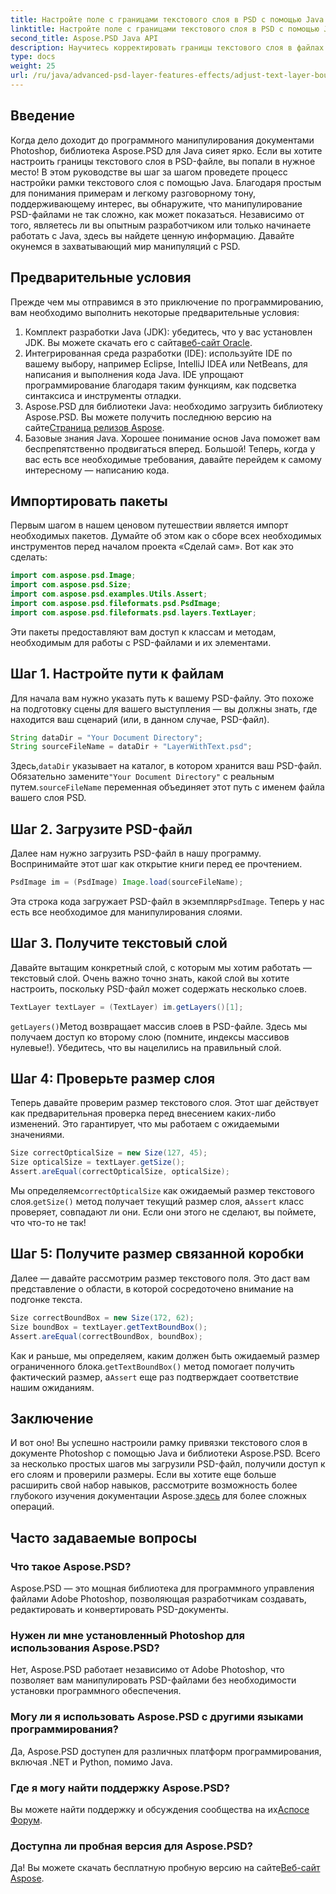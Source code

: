 ```yaml
---
title: Настройте поле с границами текстового слоя в PSD с помощью Java
linktitle: Настройте поле с границами текстового слоя в PSD с помощью Java
second_title: Aspose.PSD Java API
description: Научитесь корректировать границы текстового слоя в файлах PSD с помощью Java с Aspose.PSD. Простое руководство с пошаговыми инструкциями.
type: docs
weight: 25
url: /ru/java/advanced-psd-layer-features-effects/adjust-text-layer-bound-box-psd/
---
```

## Введение
Когда дело доходит до программного манипулирования документами Photoshop, библиотека Aspose.PSD для Java сияет ярко. Если вы хотите настроить границы текстового слоя в PSD-файле, вы попали в нужное место! В этом руководстве вы шаг за шагом проведете процесс настройки рамки текстового слоя с помощью Java.
Благодаря простым для понимания примерам и легкому разговорному тону, поддерживающему интерес, вы обнаружите, что манипулирование PSD-файлами не так сложно, как может показаться. Независимо от того, являетесь ли вы опытным разработчиком или только начинаете работать с Java, здесь вы найдете ценную информацию. Давайте окунемся в захватывающий мир манипуляций с PSD.
## Предварительные условия
Прежде чем мы отправимся в это приключение по программированию, вам необходимо выполнить некоторые предварительные условия:
1. Комплект разработки Java (JDK): убедитесь, что у вас установлен JDK. Вы можете скачать его с сайта[веб-сайт Oracle](https://www.oracle.com/java/technologies/javase-jdk11-downloads.html).
2. Интегрированная среда разработки (IDE): используйте IDE по вашему выбору, например Eclipse, IntelliJ IDEA или NetBeans, для написания и выполнения кода Java. IDE упрощают программирование благодаря таким функциям, как подсветка синтаксиса и инструменты отладки.
3.  Aspose.PSD для библиотеки Java: необходимо загрузить библиотеку Aspose.PSD. Вы можете получить последнюю версию на сайте[Страница релизов Aspose](https://releases.aspose.com/psd/java/). 
4. Базовые знания Java. Хорошее понимание основ Java поможет вам беспрепятственно продвигаться вперед.
Большой! Теперь, когда у вас есть все необходимые требования, давайте перейдем к самому интересному — написанию кода.
## Импортировать пакеты
Первым шагом в нашем ценовом путешествии является импорт необходимых пакетов. Думайте об этом как о сборе всех необходимых инструментов перед началом проекта «Сделай сам». Вот как это сделать:
```java
import com.aspose.psd.Image;
import com.aspose.psd.Size;
import com.aspose.psd.examples.Utils.Assert;
import com.aspose.psd.fileformats.psd.PsdImage;
import com.aspose.psd.fileformats.psd.layers.TextLayer;
```
Эти пакеты предоставляют вам доступ к классам и методам, необходимым для работы с PSD-файлами и их элементами.
## Шаг 1. Настройте пути к файлам
Для начала вам нужно указать путь к вашему PSD-файлу. Это похоже на подготовку сцены для вашего выступления — вы должны знать, где находится ваш сценарий (или, в данном случае, PSD-файл).

```java
String dataDir = "Your Document Directory"; 
String sourceFileName = dataDir + "LayerWithText.psd";
```
 Здесь,`dataDir` указывает на каталог, в котором хранится ваш PSD-файл. Обязательно замените`"Your Document Directory"` с реальным путем.`sourceFileName` переменная объединяет этот путь с именем файла вашего слоя PSD.
## Шаг 2. Загрузите PSD-файл
Далее нам нужно загрузить PSD-файл в нашу программу. Воспринимайте этот шаг как открытие книги перед ее прочтением.

```java
PsdImage im = (PsdImage) Image.load(sourceFileName);
```
 Эта строка кода загружает PSD-файл в экземпляр`PsdImage`. Теперь у нас есть все необходимое для манипулирования слоями.
## Шаг 3. Получите текстовый слой
Давайте вытащим конкретный слой, с которым мы хотим работать — текстовый слой. Очень важно точно знать, какой слой вы хотите настроить, поскольку PSD-файл может содержать несколько слоев.

```java
TextLayer textLayer = (TextLayer) im.getLayers()[1];
```
`getLayers()`Метод возвращает массив слоев в PSD-файле. Здесь мы получаем доступ ко второму слою (помните, индексы массивов нулевые!). Убедитесь, что вы нацелились на правильный слой.
## Шаг 4: Проверьте размер слоя
Теперь давайте проверим размер текстового слоя. Этот шаг действует как предварительная проверка перед внесением каких-либо изменений. Это гарантирует, что мы работаем с ожидаемыми значениями.

```java
Size correctOpticalSize = new Size(127, 45);
Size opticalSize = textLayer.getSize();
Assert.areEqual(correctOpticalSize, opticalSize);
```
 Мы определяем`correctOpticalSize` как ожидаемый размер текстового слоя.`getSize()` метод получает текущий размер слоя, а`Assert` класс проверяет, совпадают ли они. Если они этого не сделают, вы поймете, что что-то не так!
## Шаг 5: Получите размер связанной коробки
Далее — давайте рассмотрим размер текстового поля. Это даст вам представление о области, в которой сосредоточено внимание на подгонке текста.

```java
Size correctBoundBox = new Size(172, 62);
Size boundBox = textLayer.getTextBoundBox();
Assert.areEqual(correctBoundBox, boundBox);
```
 Как и раньше, мы определяем, каким должен быть ожидаемый размер ограниченного блока.`getTextBoundBox()` метод помогает получить фактический размер, а`Assert` еще раз подтверждает соответствие нашим ожиданиям.
## Заключение
И вот оно! Вы успешно настроили рамку привязки текстового слоя в документе Photoshop с помощью Java и библиотеки Aspose.PSD. Всего за несколько простых шагов мы загрузили PSD-файл, получили доступ к его слоям и проверили размеры. Если вы хотите еще больше расширить свой набор навыков, рассмотрите возможность более глубокого изучения документации Aspose.[здесь](https://reference.aspose.com/psd/java/) для более сложных операций.
## Часто задаваемые вопросы
### Что такое Aspose.PSD?
Aspose.PSD — это мощная библиотека для программного управления файлами Adobe Photoshop, позволяющая разработчикам создавать, редактировать и конвертировать PSD-документы.
### Нужен ли мне установленный Photoshop для использования Aspose.PSD?
Нет, Aspose.PSD работает независимо от Adobe Photoshop, что позволяет вам манипулировать PSD-файлами без необходимости установки программного обеспечения.
### Могу ли я использовать Aspose.PSD с другими языками программирования?
Да, Aspose.PSD доступен для различных платформ программирования, включая .NET и Python, помимо Java.
### Где я могу найти поддержку Aspose.PSD?
Вы можете найти поддержку и обсуждения сообщества на их[Аспосе Форум](https://forum.aspose.com/c/psd/34).
### Доступна ли пробная версия для Aspose.PSD?
 Да! Вы можете скачать бесплатную пробную версию на сайте[Веб-сайт Aspose](https://releases.aspose.com/).